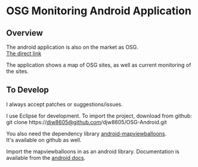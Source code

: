 OSG Monitoring Android Application
==================================

Overview
--------
The android application is also on the market as OSG.  
[The direct link](https://market.android.com/details?id=com.osg.osgmon)

The application shows a map of OSG sites, as well as current monitoring of the
sites.


To Develop
----------
I always accept patches or suggestions/issues.

I use Eclipse for development.  To import the project, download from github:
    git clone https://djw8605@github.com/djw8605/OSG-Android.git

You also need the dependency library [android-mapviewballoons](https://github.com/jgilfelt/android-mapviewballoons).  
It's available on github as well.

Import the mapviewballoons in as an android library.  Documentation is 
available from the [android docs](http://developer.android.com/guide/developing/projects/projects-eclipse.html).




